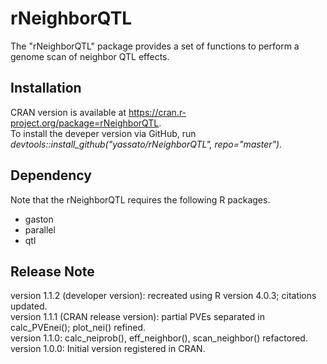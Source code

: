 # rNeighborQTL  
The "rNeighborQTL" package provides a set of functions to perform a genome scan of neighbor QTL effects.  

## Installation
CRAN version is available at https://cran.r-project.org/package=rNeighborQTL.  
To install the deveper version via GitHub, run *devtools::install_github("yassato/rNeighborQTL", repo="master")*.  

## Dependency
Note that the rNeighborQTL requires the following R packages.  
- gaston
- parallel
- qtl

## Release Note  
version 1.1.2 (developer version): recreated using R version 4.0.3; citations updated.  
version 1.1.1 (CRAN release version): partial PVEs separated in calc_PVEnei(); plot_nei() refined.  
version 1.1.0: calc_neiprob(), eff_neighbor(), scan_neighbor() refactored.  
version 1.0.0: Initial version registered in CRAN.  
